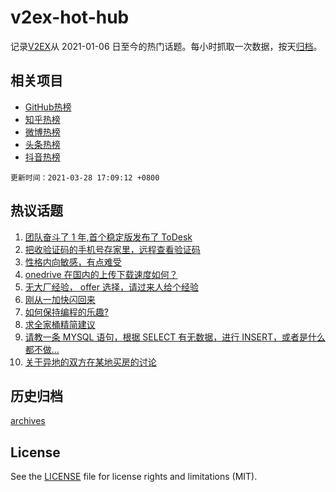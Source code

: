 # v2ex-hot-hub

 记录[V2EX](https://www.v2ex.com/)从 2021-01-06 日至今的热门话题。每小时抓取一次数据，按天[归档](archives)。
 
 ## 相关项目

- [GitHub热榜](https://github.com/lonnyzhang423/github-hot-hub)
- [知乎热榜](https://github.com/lonnyzhang423/zhihu-hot-hub)
- [微博热榜](https://github.com/lonnyzhang423/weibo-hot-hub)
- [头条热榜](https://github.com/lonnyzhang423/toutiao-hot-hub)
- [抖音热榜](https://github.com/lonnyzhang423/douyin-hot-hub)


 `更新时间：2021-03-28 17:09:12 +0800`

## 热议话题

1. [团队奋斗了 1 年,首个稳定版发布了 ToDesk](https://www.v2ex.com/t/765799)
1. [把收验证码的手机号存家里，远程查看验证码](https://www.v2ex.com/t/765711)
1. [性格内向敏感，有点难受](https://www.v2ex.com/t/765789)
1. [onedrive 在国内的上传下载速度如何？](https://www.v2ex.com/t/765727)
1. [无大厂经验， offer 选择，请过来人给个经验](https://www.v2ex.com/t/765826)
1. [刚从一加快闪回来](https://www.v2ex.com/t/765718)
1. [如何保持编程的乐趣?](https://www.v2ex.com/t/765795)
1. [求全家桶精简建议](https://www.v2ex.com/t/765779)
1. [请教一条 MYSQL 语句，根据 SELECT 有无数据，进行 INSERT，或者是什么都不做...](https://www.v2ex.com/t/765767)
1. [关于异地的双方在某地买房的讨论](https://www.v2ex.com/t/765784)

## 历史归档

[archives](archives)

## License

See the [LICENSE](LICENSE) file for license rights and limitations (MIT).
